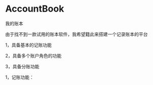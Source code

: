 # AccountBook
我的账本

由于找不到一款试用的账本软件，我希望籍此来搭建一个记录账本的平台

1，具备基本的记账功能

2，具备多个账户角色的功能

3，具备分账功能


1，记账功能：
